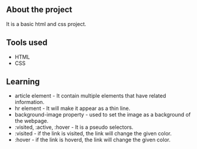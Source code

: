 ## About the project

It is a basic html and css project.

## Tools used

* HTML
* CSS

## Learning

* article element - It contain multiple elements that have related information.
* hr element - It will make it appear as a thin line.
* background-image property - used to set the image as a background of the webpage.
* :visited, :active, :hover - It is a pseudo selectors.
* :visited - if the link is visited, the link will change the given color.
* :hover - if the link is hoverd, the link will change the given color.